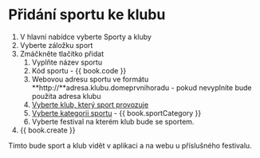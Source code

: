 # Přidání sportu ke klubu

1. V hlavní nabídce vyberte Sporty a kluby
2. Vyberte záložku sport
3. Zmáčkněte tlačítko přidat
   1. Vyplňte název sportu
   2. Kód sportu - {{ book.code }}
   3. Webovou adresu sportu ve formátu **http://**adresa.klubu.domeprvnihoradu - pokud nevyplníte bude použita adresa klubu
   4. [Vyberte klub, který sport provozuje](/pridani-noveho-klubu.md "Přejít na přidání klubu")
   5. [Vyberte kategorii sportu](/pridani-kategorie-sportu.md "Přejít na přidání nové kategorie") - {{ book.sportCategory }}
   6. Vyberte festival na kterém klub bude se sportem.
4. {{ book.create }}

Tímto bude sport a klub vidět v aplikaci a na webu u příslušného festivalu.

